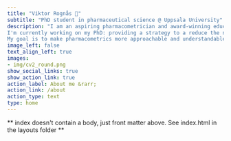 ```yaml
---
title: "Viktor Rognås 🌱"
subtitle: "PhD student in pharmaceutical science @ Uppsala University"
description: "I am an aspiring pharmacometrician and award-winning educator.
I'm currently working on my PhD: providing a strategy to a reduce the number of subjects needed to support clinical efficacy of an antibiotic against resistant bacteria.
My goal is to make pharmacometrics more approachable and understandable"
image_left: false
text_align_left: true
images:
- img/cv2_round.png
show_social_links: true
show_action_link: true
action_label: About me &rarr;
action_link: /about
action_type: text
type: home
---
```


** index doesn't contain a body, just front matter above.
See index.html in the layouts folder **
